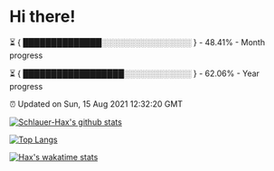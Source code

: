 # Hi there!

⏳ { ██████████████░░░░░░░░░░░░░░░░ } - 48.41% - Month progress

⏳ { ██████████████████░░░░░░░░░░░░ } - 62.06% - Year progress

⏰ Updated on Sun, 15 Aug 2021 12:32:20 GMT


[![Schlauer-Hax's github stats](https://github-readme-stats.vercel.app/api?username=Schlauer-Hax&show_icons=true&theme=dark&count_private=true)](https://github.com/Schlauer-Hax)


[![Top Langs](https://github-readme-stats.vercel.app/api/top-langs/?username=Schlauer-Hax&layout=compact&theme=dark)](https://github.com/Schlauer-Hax?tab=repositories)


[![Hax's wakatime stats](https://github-readme-stats.vercel.app/api/wakatime?username=Hax&theme=dark)](https://wakatime.com/@Hax)

